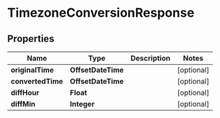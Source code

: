 

# TimezoneConversionResponse


## Properties

| Name | Type | Description | Notes |
|------------ | ------------- | ------------- | -------------|
|**originalTime** | **OffsetDateTime** |  |  [optional] |
|**convertedTime** | **OffsetDateTime** |  |  [optional] |
|**diffHour** | **Float** |  |  [optional] |
|**diffMin** | **Integer** |  |  [optional] |



